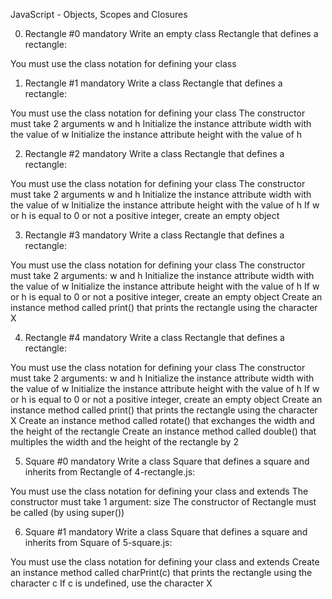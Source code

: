 JavaScript - Objects, Scopes and Closures

0. Rectangle #0
   mandatory
   Write an empty class Rectangle that defines a rectangle:

You must use the class notation for defining your class

1. Rectangle #1
   mandatory
   Write a class Rectangle that defines a rectangle:

You must use the class notation for defining your class
The constructor must take 2 arguments w and h
Initialize the instance attribute width with the value of w
Initialize the instance attribute height with the value of h

2. Rectangle #2
   mandatory
   Write a class Rectangle that defines a rectangle:

You must use the class notation for defining your class
The constructor must take 2 arguments w and h
Initialize the instance attribute width with the value of w
Initialize the instance attribute height with the value of h
If w or h is equal to 0 or not a positive integer, create an empty object

3. Rectangle #3
   mandatory
   Write a class Rectangle that defines a rectangle:

You must use the class notation for defining your class
The constructor must take 2 arguments: w and h
Initialize the instance attribute width with the value of w
Initialize the instance attribute height with the value of h
If w or h is equal to 0 or not a positive integer, create an empty object
Create an instance method called print() that prints the rectangle using the character X

4. Rectangle #4
   mandatory
   Write a class Rectangle that defines a rectangle:

You must use the class notation for defining your class
The constructor must take 2 arguments: w and h
Initialize the instance attribute width with the value of w
Initialize the instance attribute height with the value of h
If w or h is equal to 0 or not a positive integer, create an empty object
Create an instance method called print() that prints the rectangle using the character X
Create an instance method called rotate() that exchanges the width and the height of the rectangle
Create an instance method called double() that multiples the width and the height of the rectangle by 2

5. Square #0
   mandatory
   Write a class Square that defines a square and inherits from Rectangle of 4-rectangle.js:

You must use the class notation for defining your class and extends
The constructor must take 1 argument: size
The constructor of Rectangle must be called (by using super())

6. Square #1
   mandatory
   Write a class Square that defines a square and inherits from Square of 5-square.js:

You must use the class notation for defining your class and extends
Create an instance method called charPrint(c) that prints the rectangle using the character c
If c is undefined, use the character X
